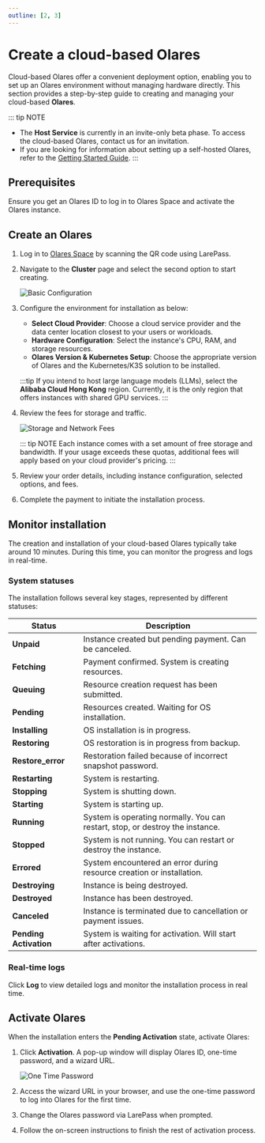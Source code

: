 ```yaml
---
outline: [2, 3]
---
```


# Create a cloud-based Olares

Cloud-based Olares offer a convenient deployment option, enabling you to set up an Olares environment without managing hardware directly.
This section provides a step-by-step guide to creating and managing your cloud-based **Olares**. 

::: tip NOTE
- The **Host Service** is currently in an invite-only beta phase. To access the cloud-based Olares, contact us for an invitation.
- If you are looking for information about setting up a self-hosted Olares, refer to the [Getting Started Guide](../get-started/index.md).
:::

## Prerequisites

Ensure you get an Olares ID to log in to Olares Space and activate the Olares instance.

## Create an Olares

1. Log in to [Olares Space](https://space.olares.xyz/) by scanning the QR code using LarePass.
2. Navigate to the **Cluster** page and select the second option to start creating.

    ![Basic Configuration](/images/how-to/space/basic_configuration.jpg)
3. Configure the environment for installation as below:
   - **Select Cloud Provider**: Choose a cloud service provider and the data center location closest to your users or workloads.
   - **Hardware Configuration**: Select the instance's CPU, RAM, and storage resources.
   - **Olares Version & Kubernetes Setup**: Choose the appropriate version of Olares and the Kubernetes/K3S solution to be installed.

    :::tip
    If you intend to host large language models (LLMs), select the **Alibaba Cloud Hong Kong** region. Currently, it is the only region that offers instances with shared GPU services.
    :::

4. Review the fees for storage and traffic. 

    ![Storage and Network Fees](/images/how-to/space/storage_and_network.jpg)

    ::: tip NOTE
    Each instance comes with a set amount of free storage and bandwidth. If your usage exceeds these quotas, additional fees will apply based on your cloud provider's pricing. 
    :::
5. Review your order details, including instance configuration, selected options, and fees.
6. Complete the payment to initiate the installation process.

## Monitor installation

The creation and installation of your cloud-based Olares typically take around 10 minutes. During this time, you can monitor the progress and logs in real-time.

### System statuses

The installation follows several key stages, represented by different statuses:

| Status                 | Description                                                                   |
|------------------------|-------------------------------------------------------------------------------|
| **Unpaid**             | 	Instance created but pending payment. Can be canceled.                       |
| **Fetching**           | 	Payment confirmed. System is creating resources.                             |
| **Queuing**            | Resource creation request has been submitted.                                 |
| **Pending**            | Resources created. Waiting for OS installation.                               |
| **Installing**         | OS installation is in progress.                                               |
| **Restoring**          | OS restoration is in progress from backup.                                    |
| **Restore_error**      | Restoration failed because of incorrect snapshot password.                    |
| **Restarting**         | 	System is restarting.                                                        |
| **Stopping**           | 	System is shutting down.                                                     |
| **Starting**           | System is starting up.                                                        |
| **Running**            | System is operating normally. You can restart, stop, or destroy the instance. |
| **Stopped**            | System is not running. You can restart or destroy the instance.               |
| **Errored**            | System encountered an error during resource creation or installation.         |
| **Destroying**         | Instance is being destroyed.                                                  |
| **Destroyed**          | Instance has been destroyed.                                                  |
| **Canceled**           | 	Instance is terminated due to cancellation or payment issues.                |
| **Pending Activation** | 	System is waiting for activation. Will start after activations.              |

### Real-time logs

Click **Log** to view detailed logs and monitor the installation process in real time.

## Activate Olares  

When the installation enters the **Pending Activation** state, activate Olares:

1. Click **Activation**. A pop-up window will display Olares ID, one-time password, and a wizard URL.

    ![One Time Password](/images/how-to/space/one_time_password.jpg)

2. Access the wizard URL in your browser, and use the one-time password to log into Olares for the first time. 
3. Change the Olares password via LarePass when prompted. 
4. Follow the on-screen instructions to finish the rest of activation process. 